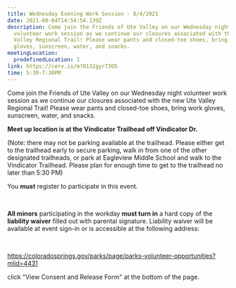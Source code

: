 ```yaml
---
title: Wednesday Evening Work Session - 8/4/2021
date: 2021-08-04T14:54:54.139Z
description: Come join the Friends of Ute Valley on our Wednesday night
  volunteer work session as we continue our closures associated with the new Ute
  Valley Regional Trail! Please wear pants and closed-toe shoes, bring work
  gloves, sunscreen, water, and snacks.
meetingLocation:
  predefinedLocation: 1
link: https://cerv.is/m?0132gyr73O5
time: 5:30-7:30PM
---
```

Come join the Friends of Ute Valley on our Wednesday night volunteer work session as we continue our closures associated with the new Ute Valley Regional Trail! Please wear pants and closed-toe shoes, bring work gloves, sunscreen, water, and snacks.

**Meet up location is at the Vindicator Trailhead off Vindicator Dr.**

(Note: there may not be parking available at the trailhead. Please either get to the trailhead early to secure parking, walk in from one of the other designated trailheads, or park at Eagleview Middle School and walk to the Vindicator Trailhead. Please plan for enough time to get to the trailhead no later than 5:30 PM) 

You **must** register to participate in this event.

 

**All minors** participating in the workday **must turn in** a hard copy of the **liability waiver** filled out with parental signature. Liability waiver will be available at event sign-in or is accessible at the following address:

 

<https://coloradosprings.gov/parks/page/parks-volunteer-opportunities?mlid=4431>

click "View Consent and Release Form" at the bottom of the page.